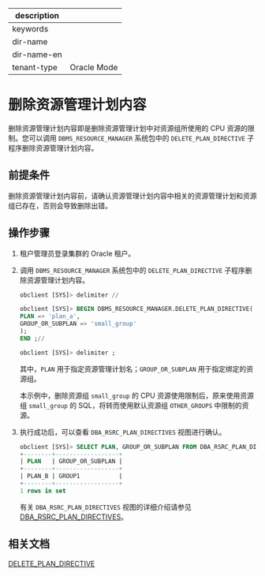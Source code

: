 |description||
|---|---|
|keywords||
|dir-name||
|dir-name-en||
|tenant-type|Oracle Mode|

# 删除资源管理计划内容

删除资源管理计划内容即是删除资源管理计划中对资源组所使用的 CPU 资源的限制。您可以调用 `DBMS_RESOURCE_MANAGER` 系统包中的 `DELETE_PLAN_DIRECTIVE` 子程序删除资源管理计划内容。

## 前提条件

删除资源管理计划内容前，请确认资源管理计划内容中相关的资源管理计划和资源组已存在，否则会导致删除出错。

## 操作步骤

1. 租户管理员登录集群的 Oracle 租户。

2. 调用 `DBMS_RESOURCE_MANAGER` 系统包中的 `DELETE_PLAN_DIRECTIVE` 子程序删除资源管理计划内容。

   ```sql
   obclient [SYS]> delimiter //

   obclient [SYS]> BEGIN DBMS_RESOURCE_MANAGER.DELETE_PLAN_DIRECTIVE(
   PLAN => 'plan_a',
   GROUP_OR_SUBPLAN => 'small_group'
   );
   END ;//

   obclient [SYS]> delimiter ;
   ```

   其中，`PLAN` 用于指定资源管理计划名；`GROUP_OR_SUBPLAN` 用于指定绑定的资源组。

   本示例中，删除资源组 `small_group` 的 CPU 资源使用限制后，原来使用资源组 `small_group` 的 SQL，将转而使用默认资源组 `OTHER_GROUPS` 中限制的资源。

3. 执行成功后，可以查看 `DBA_RSRC_PLAN_DIRECTIVES` 视图进行确认。

   ```sql
   obclient [SYS]> SELECT PLAN, GROUP_OR_SUBPLAN FROM DBA_RSRC_PLAN_DIRECTIVES;
   +--------+------------------+
   | PLAN   | GROUP_OR_SUBPLAN |
   +--------+------------------+
   | PLAN_B | GROUP1           |
   +--------+------------------+
   1 rows in set
   ```

   有关 `DBA_RSRC_PLAN_DIRECTIVES` 视图的详细介绍请参见 [DBA_RSRC_PLAN_DIRECTIVES](../../../../../700.reference/700.system-views/500.system-view-of-oracle-mode/200.dictionary-view-of-oracle-mode/17800.dba_rsrc_plan_directives-of-oracle-mode.md)。

## 相关文档

[DELETE_PLAN_DIRECTIVE](../../../../../700.reference/500.sql-reference/300.pl-reference/300.pl-oracle/1400.pl-system-package-oracle/13300.dbms-resource-manager-oracle/700.delete-plan-directive-oracle.md)
